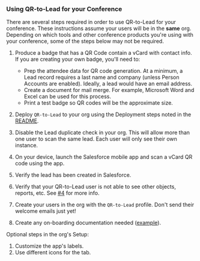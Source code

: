 ### Using QR-to-Lead for your Conference

There are several steps required in order to use QR-to-Lead for your conference. These instructions assume your users will be in the **same** org. Depending on which tools and other conference products you're using with your conference, some of the steps below may not be required.

1.  Produce a badge that has a QR Code contain a vCard with contact info. If you are creating your own badge, you'll need to:  
    - Prep the attendee data for QR code generation. At a minimum, a Lead record requires a last name and company (unless Person Accounts are enabled). Ideally, a lead would have an email address.
    - Create a document for mail merge. For example, Microsoft Word and Excel can be used for this process.
    - Print a test badge so QR codes will be the approximate size.

2.  Deploy `QR-to-Lead` to your org using the Deployment steps noted in the [README](/README.md#deployment).

3.  Disable the Lead duplicate check in your org. This will allow more than one user to scan the same lead. Each user will only see their own instance.

4.  On your device, launch the Salesforce mobile app and scan a vCard QR code using the app.  

5.  Verify the lead has been created in Salesforce.  

6.  Verify that your QR-to-Lead user is not able to see other objects, reports, etc. See [#4](https://github.com/open-force/qr-to-lead/issues/4) for more info.  

7.  Create your users in the org with the `QR-to-Lead` profile. Don't send their welcome emails just yet!  

8.  Create any on-boarding documentation needed ([example](https://www.cactusforce.com/lead-gen)).  

Optional steps in the org's Setup:  
1. Customize the app's labels.  
2. Use different icons for the tab.  
